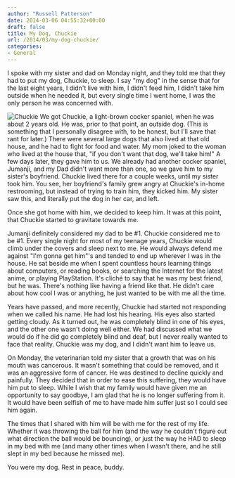 ```yaml
---
author: "Russell Patterson"
date: 2014-03-06 04:55:32+00:00
draft: false
title: My Dog, Chuckie
url: /2014/03/my-dog-chuckie/
categories:
- General
---
```


I spoke with my sister and dad on Monday night, and they told me that they had to put my dog, Chuckie, to sleep. I say "my dog" in the sense that for the last eight years, I didn't live with him, I didn't feed him, I didn't take him outside when he needed it, but every single time I went home, I was the only person he was concerned with. 

![Chuckie](/media/2014-02-20-18.36.08-225x300.jpg)
We got Chuckie, a light-brown cocker spaniel, when he was about 2 years old. He was, prior to that point, an outside dog. (This is something that I personally disagree with, to be honest, but I'll save that rant for later.) There were several large dogs that also lived at that old house, and he had to fight for food and water. My mom joked to the woman who lived at the house that, "if you don't want that dog, we'll take him!" A few days later, they gave him to us. We already had another cocker spaniel, Jumanji, and my Dad didn't want more than one, so we gave him to my sister's boyfriend. Chuckie lived there for a couple weeks, until my sister took him. You see, her boyfriend's family grew angry at Chuckie's in-home restrooming, but instead of trying to train him, they kicked him. My sister saw this, and literally put the dog in her car, and left. 

Once she got home with him, we decided to keep him. It was at this point, that Chuckie started to gravitate towards me. 

Jumanji definitely considered my dad to be #1. Chuckie considered me to be #1. Every single night for most of my teenage years, Chuckie would climb under the covers and sleep next to me. He would always defend me against "I'm gonna get him"'s and tended to end up wherever I was in the house. He sat beside me when I spent countless hours learning things about computers, or reading books, or searching the Internet for the latest anime, or playing PlayStation. It's cliché to say that he was my best friend, but he was. There's nothing like having a friend like that. He didn't care about how cool I was or anything, he just wanted to be with me all the time. 

Years have passed, and more recently, Chuckie had started not responding when we called his name. He had lost his hearing. His eyes also started getting cloudy. As it turned out, he was completely blind in one of his eyes, and the other one wasn't doing well either. We had discussed what we would do if he did go completely blind and deaf, but I never really wanted to face that reality. Chuckie was my dog, and I didn't want him to leave us.

On Monday, the veterinarian told my sister that a growth that was on his mouth was cancerous. It wasn't something that could be removed, and it was an aggressive form of cancer. He was destined to decline quickly and painfully. They decided that in order to ease this suffering, they would have him put to sleep. While I wish that my family would have given me an opportunity to say goodbye, I am glad that he is no longer suffering from it. It would have been selfish of me to have made him suffer just so I could see him again.

The times that I shared with him will be with me for the rest of my life. Whether it was throwing the ball for him (and the way he couldn't figure out what direction the ball would be bouncing), or just the way he HAD to sleep in my bed with me (and many other times when I wasn't there, and he still slept in my bed because he missed me).

You were my dog. Rest in peace, buddy. 
